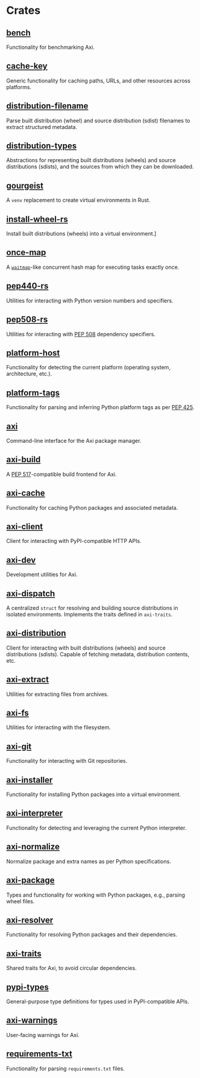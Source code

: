 # Crates

## [bench](./bench)

Functionality for benchmarking Axi.

## [cache-key](./cache-key)

Generic functionality for caching paths, URLs, and other resources across platforms.

## [distribution-filename](./distribution-filename)

Parse built distribution (wheel) and source distribution (sdist) filenames to extract structured
metadata.

## [distribution-types](./distribution-types)

Abstractions for representing built distributions (wheels) and source distributions (sdists), and
the sources from which they can be downloaded.

## [gourgeist](./gourgeist)

A `venv` replacement to create virtual environments in Rust.

## [install-wheel-rs](./install-wheel-rs)

Install built distributions (wheels) into a virtual environment.]

## [once-map](./once-map)

A [`waitmap`](https://github.com/withoutboats/waitmap)-like concurrent hash map for executing tasks
exactly once.

## [pep440-rs](./pep440-rs)

Utilities for interacting with Python version numbers and specifiers.

## [pep508-rs](./pep508-rs)

Utilities for interacting with [PEP 508](https://peps.python.org/pep-0508/) dependency specifiers.

## [platform-host](./platform-host)

Functionality for detecting the current platform (operating system, architecture, etc.).

## [platform-tags](./platform-tags)

Functionality for parsing and inferring Python platform tags as per [PEP 425](https://peps.python.org/pep-0425/).

## [axi](./axi)

Command-line interface for the Axi package manager.

## [axi-build](./axi-build)

A [PEP 517](https://www.python.org/dev/peps/pep-0517/)-compatible build frontend for Axi.

## [axi-cache](./axi-cache)

Functionality for caching Python packages and associated metadata.

## [axi-client](./axi-client)

Client for interacting with PyPI-compatible HTTP APIs.

## [axi-dev](./axi-dev)

Development utilities for Axi.

## [axi-dispatch](./axi-dispatch)

A centralized `struct` for resolving and building source distributions in isolated environments.
Implements the traits defined in `axi-traits`.

## [axi-distribution](./axi-distribution)

Client for interacting with built distributions (wheels) and source distributions (sdists).
Capable of fetching metadata, distribution contents, etc.

## [axi-extract](./axi-extract)

Utilities for extracting files from archives.

## [axi-fs](./axi-fs)

Utilities for interacting with the filesystem.

## [axi-git](./axi-git)

Functionality for interacting with Git repositories.

## [axi-installer](./axi-installer)

Functionality for installing Python packages into a virtual environment.

## [axi-interpreter](./axi-interpreter)

Functionality for detecting and leveraging the current Python interpreter.

## [axi-normalize](./axi-normalize)

Normalize package and extra names as per Python specifications.

## [axi-package](./axi-package)

Types and functionality for working with Python packages, e.g., parsing wheel files.

## [axi-resolver](./axi-resolver)

Functionality for resolving Python packages and their dependencies.

## [axi-traits](./axi-traits)

Shared traits for Axi, to avoid circular dependencies.

## [pypi-types](./pypi-types)

General-purpose type definitions for types used in PyPI-compatible APIs.

## [axi-warnings](./axi-warnings)

User-facing warnings for Axi.

## [requirements-txt](./requirements-txt)

Functionality for parsing `requirements.txt` files.
